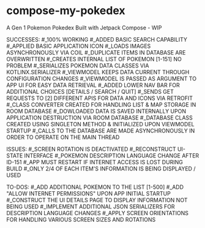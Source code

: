 # compose-my-pokedex
A Gen 1 Pokemon Pokedex Built with Jetpack Compose - WIP

SUCCESSES:
#_100% WORKING 
    #_ADDED BASIC SEARCH CAPABILITY
    #_APPLIED BASIC APPLICATION ICON
    #_LOADS IMAGES ASYNCHRONOUSLY VIA COIL
    #_DUPLICATE ITEMS IN DATABASE ARE OVERWRITTEN
    #_CREATES INTERNAL LIST OF POKEMON [1-151] NO PROBLEM
    #_SERIALIZES POKEMON DATA CLASSES VIA KOTLINX.SERIALIZER
    #_VIEWMODEL KEEPS DATA CURRENT THROUGH CONFIGURATION CHANGES
    #_VIEWMODEL IS PASSED AS ARGUMENT TO APP UI FOR EASY DATA RETRIEVAL
    #_ADDED LOWER NAV BAR FOR ADDITIONAL CHOICES [DETAILS / SEARCH / QUIT]
    #_SENDS GET REQUESTS TO [2] DIFFERENT APIS FOR DATA AND ICONS VIA RETROFIT
    #_CLASS CONVERTER CREATED FOR HANDLING LIST & MAP STORAGE IN ROOM DATABASE
    #_DOWLOADED DATA IS SAVED INTERNALLY UPON APPLICATION DESTRUCTION VIA ROOM DATABASE
    #_DATABASE CLASS CREATED USING SINGLETON METHOD & INITIALIZED UPON VIEWMODEL STARTUP
    #_CALLS TO THE DATABASE ARE MADE ASYNCHRONOUSLY IN ORDER TO OPERATE ON THE MAIN THREAD


ISSUES:
    #_SCREEN ROTATION IS DEACTIVATED
    #_RECONSTRUCT UI-STATE INTERFACE
    #_POKEMON DESCRIPTION LANGUAGE CHANGE AFTER ID-151
    #_APP MUST RESTART IF INTERNET ACCESS IS LOST DURING BUILD
    #_ONLY 2/4 OF EACH ITEM'S INFORMATION IS BEING DISPLAYED / USED


TO-DOS:
    #_ADD ADDITIONAL POKEMON TO THE LIST [1-500]
    #_ADD "ALLOW INTERNET PERMISSIONS" UPON APP INITIAL STARTUP
    #_CONSTRUCT THE UI DETAILS PAGE TO DISPLAY INFORMATION NOT BEING USED
    #_IMPLEMENT ADDITIONAL JSON SERIALIZERS FOR DESCRIPTION LANGUAGE CHANGES
    #_APPLY SCREEN ORIENTATIONS FOR HANDLING VARIOUS SCREEN SIZES AND ROTATIONS
